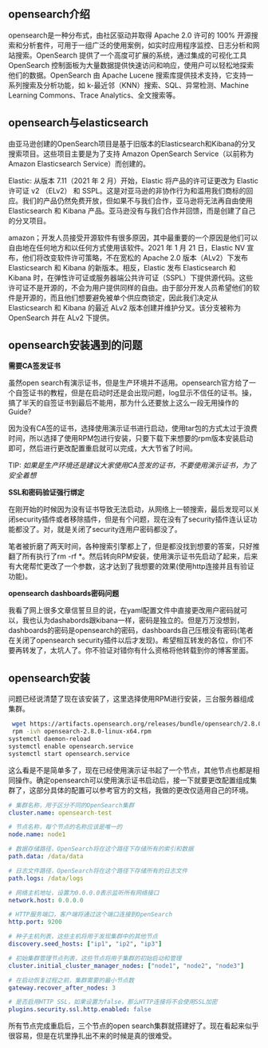 ## opensearch介绍

opensearch是一种分布式，由社区驱动并取得 Apache 2.0 许可的 100% 开源搜索和分析套件，可用于一组广泛的使用案例，如实时应用程序监控、日志分析和网站搜索。OpenSearch 提供了一个高度可扩展的系统，通过集成的可视化工具 OpenSearch 控制面板为大量数据提供快速访问和响应，使用户可以轻松地探索他们的数据。OpenSearch 由 Apache Lucene 搜索库提供技术支持，它支持一系列搜索及分析功能，如 k-最近邻（KNN）搜索、SQL、异常检测、Machine Learning Commons、Trace Analytics、全文搜索等。

## opensearch与elasticsearch

由亚马逊创建的OpenSearch项目是基于旧版本的Elasticsearch和Kibana的分叉搜索项目。这些项目主要是为了支持 Amazon OpenSearch Service（以前称为 Amazon Elasticsearch Service）而创建的。

Elastic: 从版本 7.11（2021 年 2 月）开始，Elastic 将产品的许可证更改为 Elastic 许可证 v2 （ELv2） 和 SSPL。这是对亚马逊的非协作行为和滥用我们商标的回应。我们的产品仍然免费开放，但如果不与我们合作，亚马逊将无法再自由使用 Elasticsearch 和 Kibana 产品。亚马逊没有与我们合作并回馈，而是创建了自己的分叉项目。

amazon；开发人员接受开源软件有很多原因，其中最重要的一个原因是他们可以自由地在任何地方和以任何方式使用该软件。2021 年 1 月 21 日，Elastic NV 宣布，他们将改变软件许可策略，不在宽松的 Apache 2.0 版本（ALv2）下发布 Elasticsearch 和 Kibana 的新版本。相反，Elastic 发布 Elasticsearch 和 Kibana 时，在弹性许可证或服务器端公共许可证（SSPL）下提供源代码。这些许可证不是开源的，不会为用户提供同样的自由。由于部分开发人员希望他们的软件是开源的，而且他们想要避免被单个供应商锁定，因此我们决定从 Elasticsearch 和 Kibana 的最近 ALv2 版本创建并维护分叉。该分支被称为 OpenSearch 并在 ALv2 下提供。

## opensearch安装遇到的问题

**需要CA签发证书**

虽然open search有演示证书，但是生产环境并不适用。opensearch官方给了一个自签证书的教程，但是在启动时还是会出现问题，log显示不信任的证书。操，搞了半天的自签证书到最后不能用，那为什么还要放上这么一段无用操作的Guide?

因为没有CA签的证书，选择使用演示证书进行启动，使用tar包的方式太过于浪费时间，所以选择了使用RPM包进行安装，只要下载下来想要的rpm版本安装启动即可，然后进行更改配置重启就可以完成，大大节省了时间。

TIP: *如果是生产环境还是建议大家使用CA签发的证书，不要使用演示证书，为了安全着想*

**SSL和密码验证强行绑定**

在刚开始的时候因为没有证书导致无法启动，从网络上一顿搜索，最后发现可以关闭security插件或者移除插件，但是有个问题，现在没有了security插件连认证功能都没了。对，就是关闭了security连用户密码都没了。

笔者被折磨了两天时间，各种搜索引擎都上了，但是都没找到想要的答案，只好推翻了所有执行了rm -rf *。然后转向RPM安装，使用演示证书先启动了起来，后来有大佬帮忙更改了一个参数，这才达到了我想要的效果(使用http连接并且有验证功能)。

**opensearch dashboards密码问题**

我看了网上很多文章信誓旦旦的说，在yaml配置文件中直接更改用户密码就可以，我也认为dashabords跟kibana一样，密码是独立的。但是万万没想到，dashboards的密码是opensearch的密码，dashboards自己压根没有密码(笔者在关闭了opensearch security插件以后才发现)。希望相互转发的各位，你们不要再转发了，太坑人了。你不验证对错你有什么资格将他转载到你的博客里面。

## opensearch安装

问题已经说清楚了现在该安装了，这里选择使用RPM进行安装，三台服务器组成集群。

```bash
 wget https://artifacts.opensearch.org/releases/bundle/opensearch/2.8.0/opensearch-2.8.0-linux-x64.rpm
 rpm -ivh opensearch-2.8.0-linux-x64.rpm
systemctl daemon-reload
systemctl enable opensearch.service
systemctl start opensearch.service
```

这么看是不是简单多了，现在已经使用演示证书起了一个节点，其他节点也都是相同操作。确定opensearch可以使用演示证书启动后，接一下就要更改配置组成集群了，这部分具体的配置可以参考官方的文档，我做的更改仅适用自己的环境。

```yaml
# 集群名称，用于区分不同的OpenSearch集群
cluster.name: opensearch-test

# 节点名称，每个节点的名称应该是唯一的
node.name: node1

# 数据存储路径，OpenSearch将在这个路径下存储所有的索引和数据
path.data: /data/data

# 日志文件路径，OpenSearch将在这个路径下存储所有的日志文件
path.logs: /data/logs

# 网络主机地址，设置为0.0.0.0表示监听所有网络接口
network.host: 0.0.0.0

# HTTP服务端口，客户端将通过这个端口连接到OpenSearch
http.port: 9200

# 种子主机列表，这些主机将用于发现集群中的其他节点
discovery.seed_hosts: ["ip1", "ip2", "ip3"]

# 初始集群管理节点列表，这些节点将用于集群的初始启动和管理
cluster.initial_cluster_manager_nodes: ["node1", "node2", "node3"]

# 在启动恢复过程之前，集群需要的最小节点数
gateway.recover_after_nodes: 3

# 是否启用HTTP SSL，如果设置为false，那么HTTP连接将不会使用SSL加密
plugins.security.ssl.http.enabled: false
```

所有节点完成重启后，三个节点的open search集群就搭建好了。现在看起来似乎很容易，但是在坑里挣扎出不来的时候是真的很难受。